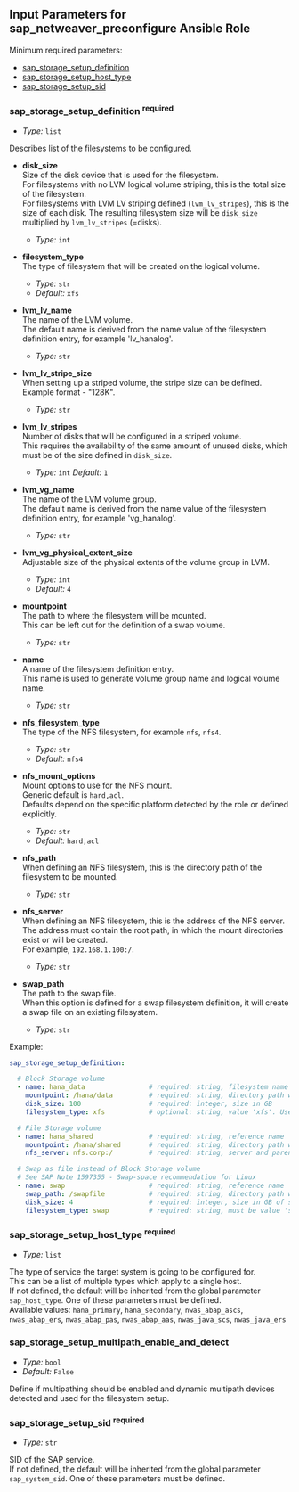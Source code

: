 
## Input Parameters for sap_netweaver_preconfigure Ansible Role
<!-- BEGIN Role Input Parameters -->

Minimum required parameters:

- [sap_storage_setup_definition](#sap_storage_setup_definition-required)
- [sap_storage_setup_host_type](#sap_storage_setup_host_type-required)
- [sap_storage_setup_sid](#sap_storage_setup_sid-required)


### sap_storage_setup_definition <sup>required</sup>

- _Type:_ `list`

Describes list of the filesystems to be configured.<br>

- **disk_size**<br>
    Size of the disk device that is used for the filesystem.<br>For filesystems with no LVM logical volume striping, this is the total size of the filesystem.<br>For filesystems with LVM LV striping defined (`lvm_lv_stripes`), this is the size of each disk. The resulting filesystem size will be `disk_size` multiplied by `lvm_lv_stripes` (=disks).

    - _Type:_ `int`

- **filesystem_type**<br>
    The type of filesystem that will be created on the logical volume.

    - _Type:_ `str`
    - _Default:_ `xfs`

- **lvm_lv_name**<br>
    The name of the LVM volume.<br>The default name is derived from the name value of the filesystem definition entry, for example 'lv_hanalog'.

    - _Type:_ `str`

- **lvm_lv_stripe_size**<br>
    When setting up a striped volume, the stripe size can be defined.<br>Example format - "128K".

    - _Type:_ `str`

- **lvm_lv_stripes**<br>
    Number of disks that will be configured in a striped volume.<br>This requires the availability of the same amount of unused disks, which must be of the size defined in `disk_size`.

    - _Type:_ `int`
     _Default:_ `1`

- **lvm_vg_name**<br>
    The name of the LVM volume group.<br>The default name is derived from the name value of the filesystem definition entry, for example 'vg_hanalog'.

    - _Type:_ `str`

- **lvm_vg_physical_extent_size**<br>
    Adjustable size of the physical extents of the volume group in LVM.

    - _Type:_ `int`
    - _Default:_ `4`

- **mountpoint**<br>
    The path to where the filesystem will be mounted.<br>This can be left out for the definition of a swap volume.

    - _Type:_ `str`

- **name**<br>
    A name of the filesystem definition entry.<br>This name is used to generate volume group name and logical volume name.

    - _Type:_ `str`

- **nfs_filesystem_type**<br>
    The type of the NFS filesystem, for example `nfs`, `nfs4`.

    - _Type:_ `str`
    - _Default:_ `nfs4`

- **nfs_mount_options**<br>
    Mount options to use for the NFS mount.<br>Generic default is `hard,acl`.<br>Defaults depend on the specific platform detected by the role or defined explicitly.

    - _Type:_ `str`
    - _Default:_ `hard,acl`
    
- **nfs_path**<br>
    When defining an NFS filesystem, this is the directory path of the filesystem to be mounted.
    
    - _Type:_ `str`

- **nfs_server**<br>
    When defining an NFS filesystem, this is the address of the NFS server.<br>The address must contain the root path, in which the mount directories exist or will be created.<br>For example, `192.168.1.100:/`.

    - _Type:_ `str`

- **swap_path**<br>
    The path to the swap file.<br>When this option is defined for a swap filesystem definition, it will create a swap file on an existing filesystem.

    - _Type:_ `str`

Example:

```yaml
sap_storage_setup_definition:

  # Block Storage volume
  - name: hana_data                # required: string, filesystem name used to generate lvm_lv_name and lvm_vg_name
    mountpoint: /hana/data         # required: string, directory path where the filesystem is mounted
    disk_size: 100                 # required: integer, size in GB
    filesystem_type: xfs           # optional: string, value 'xfs'. Use 'swap' to create swap filesystem

  # File Storage volume
  - name: hana_shared              # required: string, reference name
    mountpoint: /hana/shared       # required: string, directory path where the filesystem is mounted
    nfs_server: nfs.corp:/         # required: string, server and parent directory of the NFS Server; value default from var sap_storage_setup_nfs_server

  # Swap as file instead of Block Storage volume
  # See SAP Note 1597355 - Swap-space recommendation for Linux
  - name: swap                     # required: string, reference name
    swap_path: /swapfile           # required: string, directory path where swap file is created
    disk_size: 4                   # required: integer, size in GB of swap file
    filesystem_type: swap          # required: string, must be value 'swap'
```

### sap_storage_setup_host_type <sup>required</sup>

- _Type:_ `list`

The type of service the target system is going to be configured for.<br>
This can be a list of multiple types which apply to a single host.<br>
If not defined, the default will be inherited from the global parameter `sap_host_type`. One of these parameters must be defined.<br>
Available values: `hana_primary`, `hana_secondary`, `nwas_abap_ascs`, `nwas_abap_ers`, `nwas_abap_pas`, `nwas_abap_aas`, `nwas_java_scs`, `nwas_java_ers`

### sap_storage_setup_multipath_enable_and_detect

- _Type:_ `bool`
- _Default:_ `False`

Define if multipathing should be enabled and dynamic multipath devices detected and used for the filesystem setup.<br>

### sap_storage_setup_sid <sup>required</sup>

- _Type:_ `str`

SID of the SAP service.<br>
If not defined, the default will be inherited from the global parameter `sap_system_sid`. One of these parameters must be defined.<br>

<!-- END Role Input Parameters -->